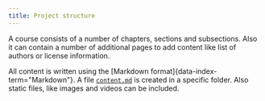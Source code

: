 ```yaml
---
title: Project structure
---
```


A course consists of a number of chapters, sections and subsections. Also it
can contain a number of additional pages to add content like list of authors
or license information.

All content is written using the [Markdown format]{data-index-term="Markdown"}.
A file [`content.md`](/section/01-project/02-files/02-content) is created in
a specific folder. Also static files, like images and videos can be included.
